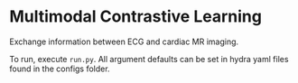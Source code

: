# Multimodal Contrastive Learning

Exchange information between ECG and cardiac MR imaging.

To run, execute `run.py`. All argument defaults can be set in hydra yaml files found in the configs folder.
